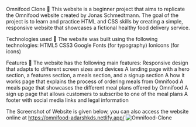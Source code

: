 Omnifood Clone 🎉
This website is a beginner project that aims to replicate the Omnifood website created by Jonas Schmedtmann. The goal of the project is to learn and practice HTML and CSS skills by creating a simple, responsive website that showcases a fictional healthy food delivery service.

Technologies used 🎉
The website was built using the following technologies:
HTML5
CSS3
Google Fonts (for typography)
Ionicons (for icons)

Features 🎉
The website has the following main features:
Responsive design that adapts to different screen sizes and devices
A landing page with a hero section, a features section, a meals section, and a signup section
A how it works page that explains the process of ordering meals from Omnifood
A meals page that showcases the different meal plans offered by Omnifood
A sign up page that allows customers to subscribe to one of the meal plans
A footer with social media links and legal information

The Screenshot of Website is given below, you can also access the website online at https://omnifood-adarshkds.netlify.app/
![Omnifood-Clone](https://user-images.githubusercontent.com/72968967/222890016-1bee1c4a-c3a9-48e3-a168-6138f6018365.png)

